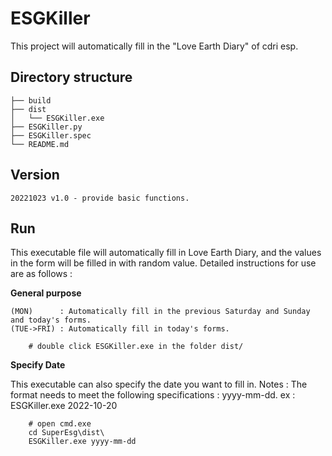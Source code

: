 # ESGKiller

This project will automatically fill in the "Love Earth Diary" of cdri esp.

## Directory structure

```
├── build
├── dist
│   └── ESGKiller.exe
├── ESGKiller.py
├── ESGKiller.spec
└── README.md
```
## Version

```
20221023 v1.0 - provide basic functions.
```

## Run

This executable file will automatically fill in Love Earth Diary, and the values ​​in the form will be filled in with random value.
Detailed instructions for use are as follows :

__General purpose__

```
(MON)      : Automatically fill in the previous Saturday and Sunday and today's forms.
(TUE->FRI) : Automatically fill in today's forms.
```

```
    # double click ESGKiller.exe in the folder dist/
```

__Specify Date__

This executable can also specify the date you want to fill in. 
Notes : The format needs to meet the following specifications : yyyy-mm-dd.
ex : ESGKiller.exe 2022-10-20

```
    # open cmd.exe
    cd SuperEsg\dist\
    ESGKiller.exe yyyy-mm-dd
```
